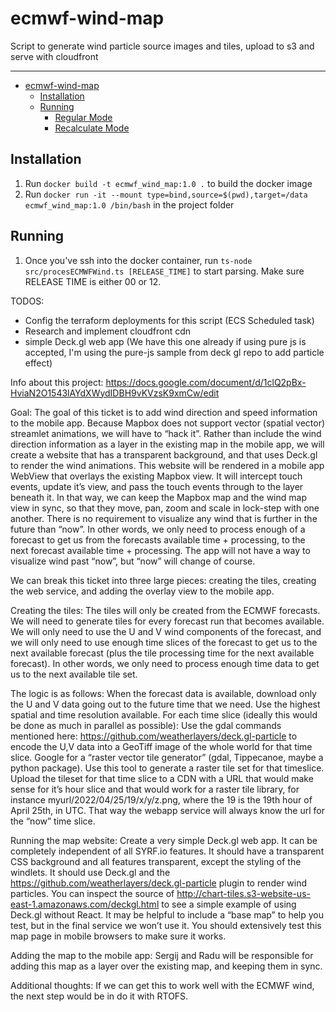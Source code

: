 # ecmwf-wind-map

Script to generate wind particle source images and tiles, upload to s3 and serve with cloudfront

---

- [ecmwf-wind-map](#ecmwf-wind-map)
  - [Installation](#installation)
  - [Running](#running)
    - [Regular Mode](#regular-mode)
    - [Recalculate Mode](#recalculate-mode)

## Installation

1. Run `docker build -t ecmwf_wind_map:1.0 .` to build the docker image
2. Run `docker run -it --mount type=bind,source=$(pwd),target=/data ecmwf_wind_map:1.0 /bin/bash` in the project folder

## Running

1. Once you've ssh into the docker container, run `ts-node src/procesECMWFWind.ts [RELEASE_TIME]` to start parsing. Make sure RELEASE TIME is either 00 or 12.

TODOS:

- Config the terraform deployments for this script (ECS Scheduled task)
- Research and implement cloudfront cdn
- simple Deck.gl web app (We have this one already if using pure js is accepted, I'm using the pure-js sample from deck gl repo to add particle effect)

Info about this project:
https://docs.google.com/document/d/1clQ2pBx-HviaN2O1543lAYdXWydIDBH9vKVzsK9xmCw/edit

Goal:
The goal of this ticket is to add wind direction and speed information to the mobile app.
Because Mapbox does not support vector (spatial vector) streamlet animations, we will have to “hack it”. Rather than include the wind direction information as a layer in the existing map in the mobile app, we will create a website that has a transparent background, and that uses Deck.gl to render the wind animations. This website will be rendered in a mobile app WebView that overlays the existing Mapbox view. It will intercept touch events, update it’s view, and pass the touch events through to the layer beneath it. In that way, we can keep the Mapbox map and the wind map view in sync, so that they move, pan, zoom and scale in lock-step with one another. There is no requirement to visualize any wind that is further in the future than “now”. In other words, we only need to process enough of a forecast to get us from the forecasts available time + processing, to the next forecast available time + processing. The app will not have a way to visualize wind past “now”, but “now” will change of course.

We can break this ticket into three large pieces: creating the tiles, creating the web service, and adding the overlay view to the mobile app.

Creating the tiles:
The tiles will only be created from the ECMWF forecasts. We will need to generate tiles for every forecast run that becomes available. We will only need to use the U and V wind components of the forecast, and we will only need to use enough time slices of the forecast to get us to the next available forecast (plus the tile processing time for the next available forecast). In other words, we only need to process enough time data to get us to the next available tile set.

The logic is as follows:
When the forecast data is available, download only the U and V data going out to the future time that we need. Use the highest spatial and time resolution available.
For each time slice (ideally this would be done as much in parallel as possible):
Use the gdal commands mentioned here: https://github.com/weatherlayers/deck.gl-particle to encode the U,V data into a GeoTiff image of the whole world for that time slice.
Google for a “raster vector tile generator” (gdal, Tippecanoe, maybe a python package). Use this tool to generate a raster tile set for that timeslice. Upload the tileset for that time slice to a CDN with a URL that would make sense for it’s hour slice and that would work for a raster tile library, for instance myurl/2022/04/25/19/x/y/z.png, where the 19 is the 19th hour of April 25th, in UTC. That way the webapp service will always know the url for the “now” time slice.

Running the map website:
Create a very simple Deck.gl web app. It can be completely independent of all SYRF.io features. It should have a transparent CSS background and all features transparent, except the styling of the windlets. It should use Deck.gl and the https://github.com/weatherlayers/deck.gl-particle plugin to render wind particles. You can inspect the source of http://chart-tiles.s3-website-us-east-1.amazonaws.com/deckgl.html to see a simple example of using Deck.gl without React. It may be helpful to include a “base map” to help you test, but in the final service we won’t use it. You should extensively test this map page in mobile browsers to make sure it works.

Adding the map to the mobile app:
Sergij and Radu will be responsible for adding this map as a layer over the existing map, and keeping them in sync.

Additional thoughts:
If we can get this to work well with the ECMWF wind, the next step would be in do it with RTOFS.

